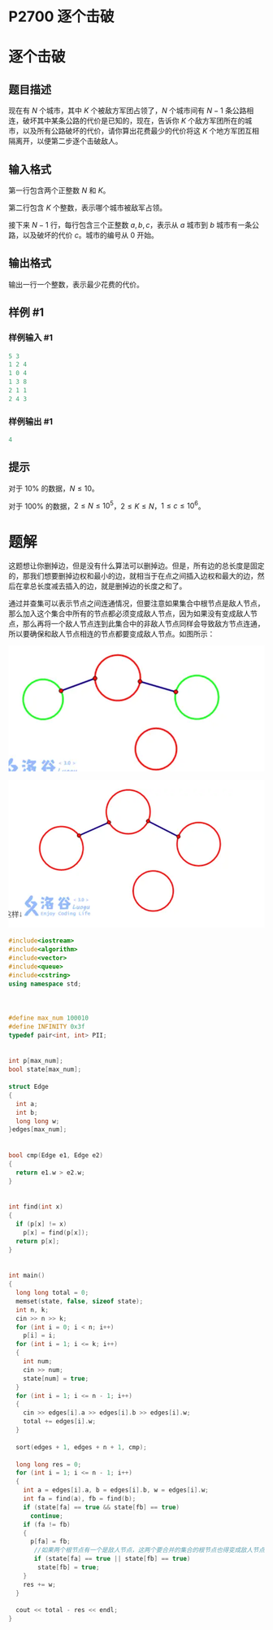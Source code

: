 # P2700 逐个击破

# 逐个击破

## 题目描述

现在有 $N$ 个城市，其中 $K$ 个被敌方军团占领了，$N$ 个城市间有 $N-1$ 条公路相连，破坏其中某条公路的代价是已知的，现在，告诉你 $K$ 个敌方军团所在的城市，以及所有公路破坏的代价，请你算出花费最少的代价将这 $K$ 个地方军团互相隔离开，以便第二步逐个击破敌人。

## 输入格式

第一行包含两个正整数 $N$ 和 $K$。

第二行包含 $K$ 个整数，表示哪个城市被敌军占领。

接下来 $N-1$ 行，每行包含三个正整数 $a,b,c$，表示从 $a$ 城市到 $b$ 城市有一条公路，以及破坏的代价 $c$。城市的编号从 $0$ 开始。

## 输出格式

输出一行一个整数，表示最少花费的代价。

## 样例 #1

### 样例输入 #1

```c++
5 3
1 2 4
1 0 4
1 3 8
2 1 1
2 4 3
```

### 样例输出 #1

```c++
4
```

## 提示

对于 $10\%$ 的数据，$N\le 10$。

对于 $100\%$ 的数据，$2\le N\le10^5$，$2\le K\le N$，$1\le c\le 10^6$。

# 题解

这题想让你删掉边，但是没有什么算法可以删掉边。但是，所有边的总长度是固定的，那我们想要删掉边权和最小的边，就相当于在点之间插入边权和最大的边，然后在拿总长度减去插入的边，就是删掉边的长度之和了。

通过并查集可以表示节点之间连通情况，但要注意如果集合中根节点是敌人节点，那么加入这个集合中所有的节点都必须变成敌人节点，因为如果没有变成敌人节点，那么再将一个敌人节点连到此集合中的非敌人节点同样会导致敌方节点连通，所以要确保和敌人节点相连的节点都要变成敌人节点。如图所示：

![](image/image_UP3pG3cly0.png)

![](image/image_nwU4gyOl3W.png)

```c++
#include<iostream>
#include<algorithm>
#include<vector>
#include<queue>
#include<cstring>
using namespace std;



#define max_num 100010
#define INFINITY 0x3f
typedef pair<int, int> PII;


int p[max_num];
bool state[max_num];

struct Edge
{
  int a;
  int b;
  long long w;
}edges[max_num];


bool cmp(Edge e1, Edge e2)
{
  return e1.w > e2.w;
}


int find(int x)
{
  if (p[x] != x)
    p[x] = find(p[x]);
  return p[x];
}


int main()
{
  long long total = 0;
  memset(state, false, sizeof state);
  int n, k;
  cin >> n >> k;
  for (int i = 0; i < n; i++)
    p[i] = i;
  for (int i = 1; i <= k; i++)
  {
    int num;
    cin >> num;
    state[num] = true;
  }
  for (int i = 1; i <= n - 1; i++)
  {
    cin >> edges[i].a >> edges[i].b >> edges[i].w;
    total += edges[i].w;
  }

  sort(edges + 1, edges + n + 1, cmp);

  long long res = 0;
  for (int i = 1; i <= n - 1; i++)
  {
    int a = edges[i].a, b = edges[i].b, w = edges[i].w;
    int fa = find(a), fb = find(b);
    if (state[fa] == true && state[fb] == true)
      continue;
    if (fa != fb)
    {
      p[fa] = fb;
       //如果两个根节点有一个是敌人节点，这两个要合并的集合的根节点也得变成敌人节点 
       if (state[fa] == true || state[fb] == true) 
        state[fb] = true;
    }
    res += w;
  }

  cout << total - res << endl;
}
```

